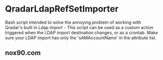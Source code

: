 # QradarLdapRefSetImporter
Bash script intended to solve the annoying problem of working with Qradar's built in Ldap import - 
This script can be used as a custom action triggered when the LDAP import destination changes, or as a crontab.
Make sure your LDAP import has only the 'sAMAccountName' in the attribute list.
## nox90.com ###

